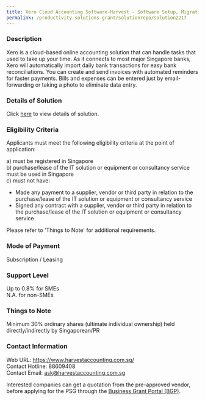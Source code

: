 ```yaml
---
title: Xero Cloud Accounting Software-Harvest - Software Setup, Migration and Training
permalink: /productivity-solutions-grant/solutionrepo/solution2217
---
```


### Description

Xero is a cloud-based online accounting solution that can handle tasks that used to take up your time. As it connects to most major Singapore banks, Xero will automatically import daily bank transactions for easy bank reconciliations. You can create and send invoices with automated reminders for faster payments. Bills and expenses can be entered just by email-forwarding or taking a photo to eliminate data entry.

### Details of Solution

Click <a href='https://www.gobusiness.gov.sg/images/psg/DesensitisedHarvestAccountingAnnex3CRwef12August2021-_Part_5.pdf' target='_blank' rel='noopener'>here</a> to view details of solution.

### Eligibility Criteria

Applicants must meet the following eligibility criteria at the point of application:

a) must be registered in Singapore <br>
b) purchase/lease of the IT solution or equipment or consultancy service must be used in Singapore <br>
c) must not have:
- Made any payment to a supplier, vendor or third party in relation to the purchase/lease of the IT solution or equipment or consultancy service
- Signed any contract with a supplier, vendor or third party in relation to the purchase/lease of the IT solution or equipment or consultancy service

Please refer to 'Things to Note' for additional requirements.

### Mode of Payment
Subscription / Leasing

### Support Level
Up to 0.8% for SMEs <br>
N.A. for non-SMEs

### Things to Note
Minimum 30% ordinary shares (ultimate individual ownership) held directly/indirectly by Singaporean/PR

### Contact Information
Web URL: https://www.harvestaccounting.com.sg/ <br>Contact Hotline: 88609408<br>Contact Email: ask@harvestaccounting.com.sg <br>

Interested companies can get a quotation from the pre-approved vendor, before applying for the PSG through the <a target='_blank' rel='noopener' href='https://www.businessgrants.gov.sg/'>Business Grant Portal (BGP)</a>.
